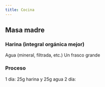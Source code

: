 ```yaml
---
title: Cocina
---
```


## Masa madre
### Harina (integral orgánica mejor)
Agua (mineral, filtrada, etc.)
Un frasco grande
### Proceso
1 día: 25g harina y 25g agua
2 día:

